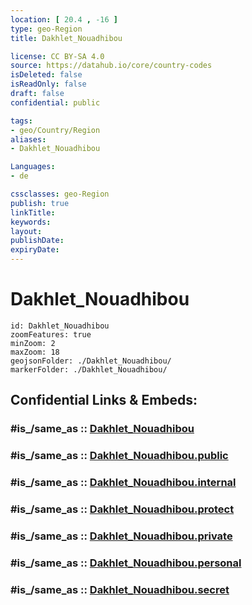 ```yaml
---
location: [ 20.4 , -16 ] 
type: geo-Region
title: Dakhlet_Nouadhibou

license: CC BY-SA 4.0
source: https://datahub.io/core/country-codes
isDeleted: false
isReadOnly: false
draft: false
confidential: public

tags:
- geo/Country/Region
aliases:
- Dakhlet_Nouadhibou

Languages:
- de

cssclasses: geo-Region
publish: true
linkTitle: 
keywords: 
layout: 
publishDate: 
expiryDate: 
---
```


# Dakhlet_Nouadhibou

```leaflet
id: Dakhlet_Nouadhibou
zoomFeatures: true 
minZoom: 2 
maxZoom: 18
geojsonFolder: ./Dakhlet_Nouadhibou/
markerFolder: ./Dakhlet_Nouadhibou/
```


## Confidential Links & Embeds: 

### #is_/same_as :: [Dakhlet_Nouadhibou](/_Standards/Earth/Continent/Africa/Africa~West/Mauritania/Regions~Mauritania/Dakhlet_Nouadhibou.md) 

### #is_/same_as :: [Dakhlet_Nouadhibou.public](/_public/Earth/Continent/Africa/Africa~West/Mauritania/Regions~Mauritania/Dakhlet_Nouadhibou.public.md) 

### #is_/same_as :: [Dakhlet_Nouadhibou.internal](/_internal/Earth/Continent/Africa/Africa~West/Mauritania/Regions~Mauritania/Dakhlet_Nouadhibou.internal.md) 

### #is_/same_as :: [Dakhlet_Nouadhibou.protect](/_protect/Earth/Continent/Africa/Africa~West/Mauritania/Regions~Mauritania/Dakhlet_Nouadhibou.protect.md) 

### #is_/same_as :: [Dakhlet_Nouadhibou.private](/_private/Earth/Continent/Africa/Africa~West/Mauritania/Regions~Mauritania/Dakhlet_Nouadhibou.private.md) 

### #is_/same_as :: [Dakhlet_Nouadhibou.personal](/_personal/Earth/Continent/Africa/Africa~West/Mauritania/Regions~Mauritania/Dakhlet_Nouadhibou.personal.md) 

### #is_/same_as :: [Dakhlet_Nouadhibou.secret](/_secret/Earth/Continent/Africa/Africa~West/Mauritania/Regions~Mauritania/Dakhlet_Nouadhibou.secret.md)


